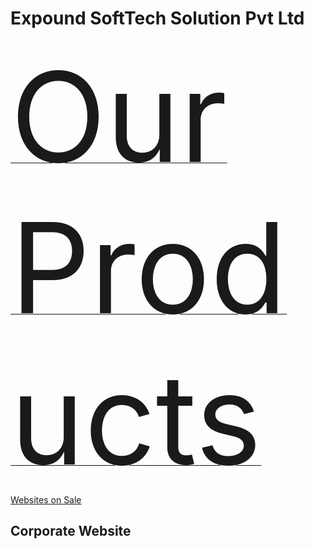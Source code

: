 <h1>Expound SoftTech Solution Pvt Ltd</h1>

<a href="https://expertcoderz.com/"><span style="font-size:200px;">Our Products</span></a><br/>
<a href="https://bappadesigns.com/">Websites on Sale</a>
<h2>Corporate Website</h2>
